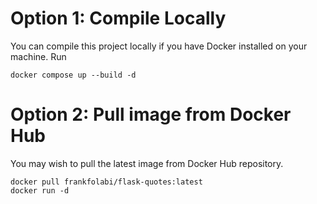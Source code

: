 # Option 1: Compile Locally

You can compile this project locally if you have Docker installed on your machine. Run

```
docker compose up --build -d
```

# Option 2: Pull image from Docker Hub

You may wish to pull the latest image from Docker Hub repository.

```
docker pull frankfolabi/flask-quotes:latest
docker run -d
```


